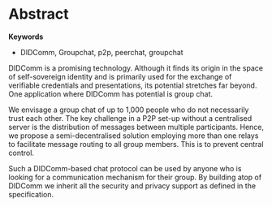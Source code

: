# Abstract

**Keywords**

- DIDComm, Groupchat, p2p, peerchat, groupchat

DIDComm is a promising technology. Although it finds its origin in the space of
self-sovereign identity and is primarily used for the exchange of verifiable
credentials and presentations, its potential stretches far beyond. One
application where DIDComm has potential is group chat.

We envisage a group chat of up to 1,000 people who do not necessarily trust
each other. The key challenge in a P2P set-up without a centralised server is
the distribution of messages between multiple participants. Hence, we propose a
semi-decentralised solution employing more than one relays to facilitate
message routing to all group members. This is to prevent central control.

Such a DIDComm-based chat protocol can be used by anyone who is looking for a
communication mechanism for their group. By building atop of DIDComm we inherit
all the security and privacy support as defined in the specification.
